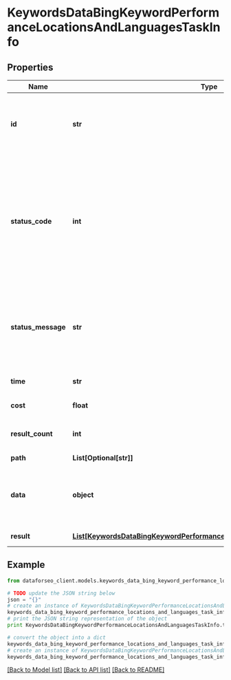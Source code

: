 # KeywordsDataBingKeywordPerformanceLocationsAndLanguagesTaskInfo


## Properties

Name | Type | Description | Notes
------------ | ------------- | ------------- | -------------
**id** | **str** | task identifier unique task identifier in our system in the UUID format | [optional] 
**status_code** | **int** | status code of the task generated by DataForSEO, can be within the following range: 10000-60000 you can find the full list of the response codes here | [optional] 
**status_message** | **str** | informational message of the task you can find the full list of general informational messages here | [optional] 
**time** | **str** | execution time, seconds | [optional] 
**cost** | **float** | total tasks cost, USD | [optional] 
**result_count** | **int** | number of elements in the result array | [optional] 
**path** | **List[Optional[str]]** | URL path | [optional] 
**data** | **object** | contains the same parameters that you specified in the POST request | [optional] 
**result** | [**List[KeywordsDataBingKeywordPerformanceLocationsAndLanguagesResultInfo]**](KeywordsDataBingKeywordPerformanceLocationsAndLanguagesResultInfo.md) | array of results | [optional] 

## Example

```python
from dataforseo_client.models.keywords_data_bing_keyword_performance_locations_and_languages_task_info import KeywordsDataBingKeywordPerformanceLocationsAndLanguagesTaskInfo

# TODO update the JSON string below
json = "{}"
# create an instance of KeywordsDataBingKeywordPerformanceLocationsAndLanguagesTaskInfo from a JSON string
keywords_data_bing_keyword_performance_locations_and_languages_task_info_instance = KeywordsDataBingKeywordPerformanceLocationsAndLanguagesTaskInfo.from_json(json)
# print the JSON string representation of the object
print KeywordsDataBingKeywordPerformanceLocationsAndLanguagesTaskInfo.to_json()

# convert the object into a dict
keywords_data_bing_keyword_performance_locations_and_languages_task_info_dict = keywords_data_bing_keyword_performance_locations_and_languages_task_info_instance.to_dict()
# create an instance of KeywordsDataBingKeywordPerformanceLocationsAndLanguagesTaskInfo from a dict
keywords_data_bing_keyword_performance_locations_and_languages_task_info_form_dict = keywords_data_bing_keyword_performance_locations_and_languages_task_info.from_dict(keywords_data_bing_keyword_performance_locations_and_languages_task_info_dict)
```
[[Back to Model list]](../README.md#documentation-for-models) [[Back to API list]](../README.md#documentation-for-api-endpoints) [[Back to README]](../README.md)


